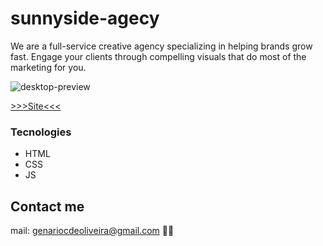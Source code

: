 # sunnyside-agecy
We are a full-service creative agency specializing in helping brands grow fast. Engage your clients through compelling visuals that do most of the marketing for you.

![desktop-preview](https://user-images.githubusercontent.com/53302984/195434413-a982b194-df2f-4b7a-acae-0f3fdc3a0a92.jpg)

[>>>Site<<<](https://genariocoliveira.github.io/sunnyside-agecy/)
### Tecnologies

- HTML
- CSS
- JS

## Contact me 
mail: genariocdeoliveira@gmail.com 🚀👋
